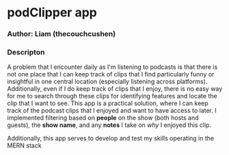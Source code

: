 # podClipper app

### Author: Liam (thecouchcushen)

### Descripton

A problem that I encounter daily as I'm listening to podcasts is that there is not one place that I can keep track of clips that I find particularly funny or insightful in one central location (especially listening across platforms). Additionally, even if I do keep track of clips that I enjoy, there is no easy way for me to search through these clips for identifying features and locate the clip that I want to see. This app is a practical solution, where I can keep track of the podcast clips that I enjoyed and want to have access to later. I implemented filtering based on **people** on the show (both hosts and guests), the **show name**, and any **notes** I take on *why* I enjoyed this clip.

Additionally, this app serves to develop and test my skills operating in the MERN stack